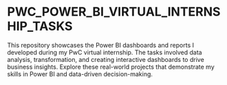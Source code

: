 # PWC_POWER_BI_VIRTUAL_INTERNSHIP_TASKS
This repository showcases the Power BI dashboards and reports I developed during my PwC virtual internship. The tasks involved data analysis, transformation, and creating interactive dashboards to drive business insights. Explore these real-world projects that demonstrate my skills in Power BI and data-driven decision-making.
